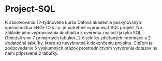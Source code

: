 # Project-SQL
K absolvovaniu 12-týdňového kurzu Dátová akadémia poskytovaným spoločnosťou ENGETO s.r.o. je potrebné vypracovať SQL projekt. Na základe jeho vypracovania dochádza k overeniu znalostí jazyka SQL. Obdržali sme 7  primárnych tabuliek, 2 číselníky zdieľaných informácií a 2 dodatočné tabuľky, ktoré sú nevyhnutné k dokončeniu projektu. Cieľom je zodpovedanie 5 výskumných otázok prostredníctvom vytvorenia dotazov na nami pripravené 2 tabuľky. 
